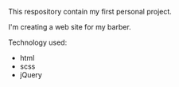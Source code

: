 This respository contain my first personal project. 

I'm creating a web site for my barber.

Technology used:

- html
- scss
- jQuery